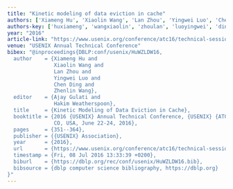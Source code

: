 ```yaml
---
title: "Kinetic modeling of data eviction in cache"
authors: ['Xiameng Hu', 'Xiaolin Wang', 'Lan Zhou', 'Yingwei Luo', 'Chen Ding', 'Zhenlin Wang']
authors-key: ['huxiameng', 'wangxiaolin', 'zhoulan', 'luoyingwei', 'dingchen', 'wangzhenlin']
year: "2016"
article-link: "https://www.usenix.org/conference/atc16/technical-sessions/presentation/hu"
venue: "USENIX Annual Technical Conference"
bibex: "@inproceedings{DBLP:conf/usenix/HuWZLDW16,
  author    = {Xiameng Hu and
               Xiaolin Wang and
               Lan Zhou and
               Yingwei Luo and
               Chen Ding and
               Zhenlin Wang},
  editor    = {Ajay Gulati and
               Hakim Weatherspoon},
  title     = {Kinetic Modeling of Data Eviction in Cache},
  booktitle = {2016 {USENIX} Annual Technical Conference, {USENIX} {ATC} 2016, Denver,
               CO, USA, June 22-24, 2016},
  pages     = {351--364},
  publisher = {{USENIX} Association},
  year      = {2016},
  url       = {https://www.usenix.org/conference/atc16/technical-sessions/presentation/hu},
  timestamp = {Fri, 08 Jul 2016 13:33:39 +0200},
  biburl    = {https://dblp.org/rec/conf/usenix/HuWZLDW16.bib},
  bibsource = {dblp computer science bibliography, https://dblp.org}
}"
---
```

